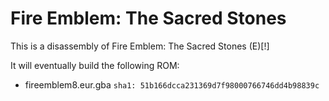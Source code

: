 # Fire Emblem: The Sacred Stones

This is a disassembly of Fire Emblem: The Sacred Stones (E)[!]

It will eventually build the following ROM:
* fireemblem8.eur.gba `sha1: 51b166dcca231369d7f98000766746dd4b98839c`
